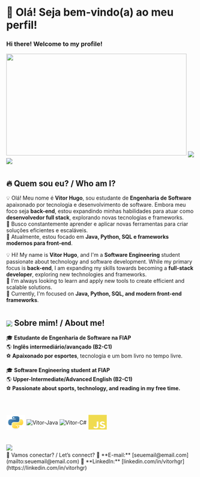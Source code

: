 # 👋 Olá! Seja bem-vindo(a) ao meu perfil!  
### Hi there! Welcome to my profile!

<img src="https://media.giphy.com/media/v1.Y2lkPTc5MGI3NjExb2Qwbmt5ZHR5OWxncXV5MTI5eXlob3pjMjBveDNmYThvdXY0b3czOCZlcD12MV9pbnRlcm5hbF9naWZfYnlfaWQmY3Q9Zw/A5ffIYwJoEpVcMOYiO/giphy.gif" width="480" height="270" frameBorder="0" class="giphy-embed" allowFullScreen>

<a href="https://github.com/anuraghazra/github-readme-stats">
  <img height=200 align="center" src="https://github-readme-stats.vercel.app/api?username=Torugo0&show_icons=false&theme=great-gatsby&rank_icon=github" />
</a>
<a href="https://github.com/anuraghazra/donut">
  <img height=200 align="center" src="https://github-readme-stats.vercel.app/api/top-langs/?username=Torugo0&layout=donut&size_weight=0.5&count_weight=0.5&show&icons=true&theme=great-gatsby" />
</a>

#

## 🔥 Quem sou eu? / Who am I?  
💡 Olá! Meu nome é **Vitor Hugo**, sou estudante de **Engenharia de Software** apaixonado por tecnologia e desenvolvimento de software. Embora meu foco seja **back-end**, estou expandindo minhas habilidades para atuar como **desenvolvedor full stack**, explorando novas tecnologias e frameworks.  
🚀 Busco constantemente aprender e aplicar novas ferramentas para criar soluções eficientes e escaláveis.  
🎯 Atualmente, estou focado em **Java, Python, SQL e frameworks modernos para front-end**.  

💡 Hi! My name is **Vitor Hugo**, and I'm a **Software Engineering** student passionate about technology and software development. While my primary focus is **back-end**, I am expanding my skills towards becoming a **full-stack developer**, exploring new technologies and frameworks.  
🚀 I'm always looking to learn and apply new tools to create efficient and scalable solutions.  
🎯 Currently, I'm focused on **Java, Python, SQL, and modern front-end frameworks**.  
#
 
## <img height=30 align="center" src="https://fonts.gstatic.com/s/e/notoemoji/latest/1f98e/512.gif"/> Sobre mim! / About me!
🎓 **Estudante de Engenharia de Software na FIAP**  
🌎 **Inglês intermediário/avançado (B2-C1)**  
⚽ **Apaixonado por esportes**, tecnologia e um bom livro no tempo livre.  

🎓 **Software Engineering student at FIAP**  
🌎 **Upper-Intermediate/Advanced English (B2-C1)**  
⚽ **Passionate about sports, technology, and reading in my free time.**  
#

<picture>
  <source srcset="https://fonts.gstatic.com/s/e/notoemoji/latest/1f50b/512.webp" type="image/webp">
  
</picture>

<div style="display: inline_block"><br>
  <img align="center" alt="Vitor-Python" height="40" width="50" src="https://raw.githubusercontent.com/devicons/devicon/master/icons/python/python-original.svg">
  <img align="center" alt="Vitor-Java" height="40" width="50" src="https://cdn.jsdelivr.net/gh/devicons/devicon@latest/icons/java/java-original.svg" />
  <img align="center" alt="Vitor-C#" height="40" width="50" src="https://cdn.jsdelivr.net/gh/devicons/devicon@latest/icons/csharp/csharp-original.svg" />
  <img align="center" alt="Vitor-Js" height="40" width="50" src="https://raw.githubusercontent.com/devicons/devicon/master/icons/javascript/javascript-plain.svg">
</div>

#

 <div> 
    <a href="https://www.linkedin.com/in/vitorhgr/" target="_blank"><img src="https://img.shields.io/badge/-LinkedIn-%230077B5?style=for-the-badge&logo=linkedin&logoColor=white" target="_blank"></a> 
 </div>
  🚀 Vamos conectar? / Let’s connect?  
  📧 **E-mail:** [seuemail@email.com](mailto:seuemail@email.com)  
  💼 **LinkedIn:** [linkedin.com/in/vitorhgr](https://linkedin.com/in/vitorhgr)  
 
 
